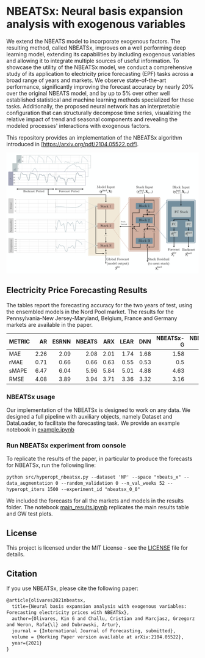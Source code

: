 # NBEATSx: Neural basis expansion analysis with exogenous variables
We extend the NBEATS model to incorporate exogenous factors. The resulting method, called NBEATSx, improves on a well performing deep learning model, extending its capabilities by including exogenous variables and allowing it to integrate multiple sources of useful information. 
To showcase the utility of the NBEATSx model, we conduct a comprehensive study of its application to electricity price forecasting (EPF) tasks across a broad range of years and markets. 
We observe state-of-the-art performance, significantly improving the forecast accuracy by nearly 20\% over the original NBEATS model, and by up to 5\% over other well established statistical and machine learning methods specialized for these tasks. Additionally, the proposed neural network has an interpretable configuration that can structurally decompose time series, visualizing the relative impact of trend and seasonal components and revealing the modeled processes' interactions with exogenous factors.

This repository provides an implementation of the NBEATSx algorithm introduced in [https://arxiv.org/pdf/2104.05522.pdf].
<div style="text-align:center">
<img src="./results/nbeatsx.png" width="700">
</div>

## Electricity Price Forecasting Results
The tables report the forecasting accuracy for the two years of test, using the ensembled models in the Nord Pool market. 
The results for the Pennsylvania-New Jersey-Maryland, Belgium, France and Germany markets are available in the paper.

| METRIC       |    AR |   ESRNN |   NBEATS |   ARX |   LEAR |   DNN |   NBEATSx-G |   NBEATSx-I |
|:-------------|------:|--------:|---------:|------:|-------:|------:|------------:|------------:|
| MAE          |  2.26 |    2.09 |     2.08 |  2.01 |   1.74 |  1.68 |        1.58 |        1.62 |
| rMAE         |  0.71 |    0.66 |     0.66 |  0.63 |   0.55 |  0.53 |        0.5  |        0.51 |
| sMAPE        |  6.47 |    6.04 |     5.96 |  5.84 |   5.01 |  4.88 |        4.63 |        4.7  |
| RMSE         |  4.08 |    3.89 |     3.94 |  3.71 |   3.36 |  3.32 |        3.16 |        3.27 |

### NBEATSx usage
Our implementation of the NBEATSx is designed to work on any data. We designed a full pipeline with auxiliary objects, namely Dataset and DataLoader, to facilitate the forecasting task. We provide an example notebook in [example.ipynb](https://github.com/cchallu/nbeatsx/blob/main/nbeatsx_example.ipynb)

### Run NBEATSx experiment from console
To replicate the results of the paper, in particular to produce the forecasts for NBEATSx, run the following line:
```console
python src/hyperopt_nbeatsx.py --dataset 'NP' --space "nbeats_x" --data_augmentation 0 --random_validation 0 --n_val_weeks 52 --hyperopt_iters 1500 --experiment_id "nbeatsx_0_0"
```
We included the forecasts for all the markets and models in the results folder. The notebook [main_results.ipynb](https://github.com/cchallu/nbeatsx/blob/main/main_results.ipynb) replicates the main results table and GW test plots.

## License
This project is licensed under the MIT License - see the [LICENSE](https://github.com/cchallu/nbeatsx/blob/master/LICENSE) file for details.

## Citation

If you use NBEATSx, please cite the following paper:

```console
@article{olivares2021nbeatsx,
  title={Neural basis expansion analysis with exogenous variables: Forecasting electricity prices with NBEATSx},
  author={Olivares, Kin G and Challu, Cristian and Marcjasz, Grzegorz and Weron, Rafa{\l} and Dubrawski, Artur},
  journal = {International Journal of Forecasting, submitted},
  volume = {Working Paper version available at arXiv:2104.05522},
  year={2021}
}
```
